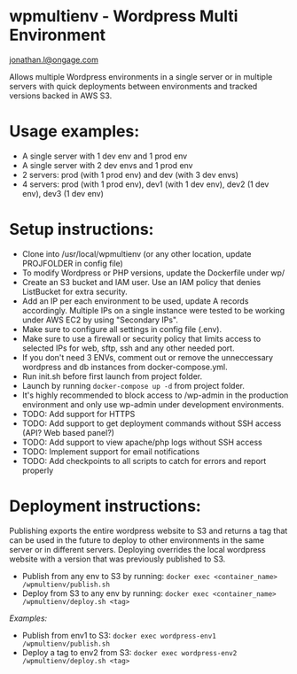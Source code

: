 # wpmultienv - Wordpress Multi Environment
jonathan.l@ongage.com

Allows multiple Wordpress environments in a single server or in multiple servers with quick deployments between environments and tracked versions backed in AWS S3.

# Usage examples:
* A single server with 1 dev env and 1 prod env
* A single server with 2 dev envs and 1 prod env
* 2 servers: prod (with 1 prod env) and dev (with 3 dev envs)
* 4 servers: prod (with 1 prod env), dev1 (with 1 dev env), dev2 (1 dev env), dev3 (1 dev env)

# Setup instructions:
* Clone into /usr/local/wpmultienv (or any other location, update PROJFOLDER in config file)
* To modify Wordpress or PHP versions, update the Dockerfile under wp/
* Create an S3 bucket and IAM user. Use an IAM policy that denies ListBucket for extra security.
* Add an IP per each environment to be used, update A records accordingly. Multiple IPs on a single instance were tested to be working under AWS EC2 by using "Secondary IPs".
* Make sure to configure all settings in config file (.env).
* Make sure to use a firewall or security policy that limits access to selected IPs for web, sftp, ssh and any other needed port.
* If you don't need 3 ENVs, comment out or remove the unneccessary wordpress and db instances from docker-compose.yml.
* Run init.sh before first launch from project folder.
* Launch by running ```docker-compose up -d``` from project folder.
* It's highly recommended to block access to /wp-admin in the production environment and only use wp-admin under development environments.
* TODO: Add support for HTTPS
* TODO: Add support to get deployment commands without SSH access (API? Web based panel?)
* TODO: Add support to view apache/php logs without SSH access
* TODO: Implement support for email notifications
* TODO: Add checkpoints to all scripts to catch for errors and report properly

# Deployment instructions:
Publishing exports the entire wordpress website to S3 and returns a tag that can be used in the future to deploy to other environments in the same server or in different servers. Deploying overrides the local wordpress website with a version that was previously published to S3.
* Publish from any env to S3 by running:
```docker exec <container_name> /wpmultienv/publish.sh```
* Deploy from S3 to any env by running:
```docker exec <container_name> /wpmultienv/deploy.sh <tag>```

_Examples:_

* Publish from env1 to S3:
```docker exec wordpress-env1 /wpmultienv/publish.sh```
* Deploy a tag to env2 from S3:
```docker exec wordpress-env2 /wpmultienv/deploy.sh <tag>```
